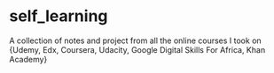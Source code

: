 # self_learning
A collection of notes and project from all the online courses I took on {Udemy, Edx, Coursera, Udacity, Google Digital Skills For Africa, Khan Academy}
